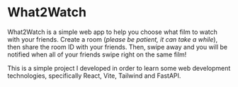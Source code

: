 # What2Watch

What2Watch is a simple web app to help you choose what film to watch with your friends. Create a room (_please be patient, it can take a while_), then share the room ID with your friends. Then, swipe away and you will be notified when all of your friends swipe right on the same film!

This is a simple project I developed in order to learn some web development technologies, specifically React, Vite, Tailwind and FastAPI.
